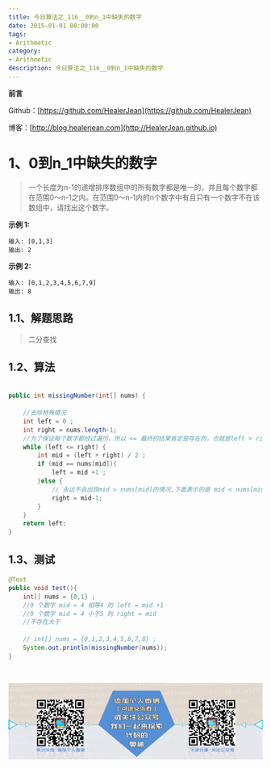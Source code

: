 ```yaml
---
title: 今日算法之_116__0到n_1中缺失的数字
date: 2015-01-01 00:00:00
tags: 
- Arithmetic
category: 
- Arithmetic
description: 今日算法之_116__0到n_1中缺失的数字
---
```


**前言**     

 Github：[https://github.com/HealerJean](https://github.com/HealerJean)         

 博客：[http://blog.healerjean.com](http://HealerJean.github.io)          



# 1、0到n_1中缺失的数字
> 一个长度为n-1的递增排序数组中的所有数字都是唯一的，并且每个数字都在范围0～n-1之内。在范围0～n-1内的n个数字中有且只有一个数字不在该数组中，请找出这个数字。



**示例 1:**

```
输入: [0,1,3]
输出: 2
```

**示例 2:**

```
输入: [0,1,2,3,4,5,6,7,9]
输出: 8
```

## 1.1、解题思路 

>  二分查找



## 1.2、算法

```java

public int missingNumber(int[] nums) {

    //去除特殊情况
    int left = 0 ;
    int right = nums.length-1;
    //为了保证每个数字都经过遍历，所以 <= 最终的结果肯定是存在的，也就是left > right的时候
    while (left <= right) {
        int mid = (left + right) / 2 ;
        if (mid == nums[mid]){
            left = mid +1 ;
        }else {
            // 永远不会出现mid > nums[mid]的情况,下面表示的是 mid < nums[mid]
            right = mid-1;
        }
    }
    return left;
}
```




## 1.3、测试 

```java
@Test
public void test(){
    int[] nums = {0,1} ;
    //9 个数字 mid = 4 相等4 则 left = mid +1
    //9 个数字 mid = 4 小于5 则 right = mid
    //不存在大于

    // int[] nums = {0,1,2,3,4,5,6,7,8} ;
    System.out.println(missingNumber(nums));
}
```



​          

![ContactAuthor](https://raw.githubusercontent.com/HealerJean/HealerJean.github.io/master/assets/img/artical_bottom.jpg)



<link rel="stylesheet" href="https://unpkg.com/gitalk/dist/gitalk.css">

<script src="https://unpkg.com/gitalk@latest/dist/gitalk.min.js"></script> 
<div id="gitalk-container"></div>    
 <script type="text/javascript">
    var gitalk = new Gitalk({
		clientID: `1d164cd85549874d0e3a`,
		clientSecret: `527c3d223d1e6608953e835b547061037d140355`,
		repo: `HealerJean.github.io`,
		owner: 'HealerJean',
		admin: ['HealerJean'],
		id: '8szpXCZR70di5PJM',
    });
    gitalk.render('gitalk-container');
</script> 


